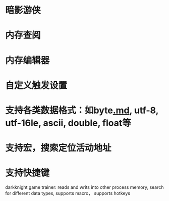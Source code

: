 # 暗影游侠 #

# 内存查阅

# 内存编辑器

# 自定义触发设置

# 支持各类数据格式：如byte[.md](.md), utf-8, utf-16le, ascii, double, float等

# 支持宏，搜索定位活动地址

# 支持快捷键

darkknight game trainer: reads and writs into other process memory, search for different data types, supports macro， supports hotkeys